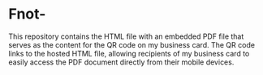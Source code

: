 # Fnot-
This repository contains the HTML file with an embedded PDF file that serves as the content for the QR code on my business card. The QR code links to the hosted HTML file, allowing recipients of my business card to easily access the PDF document directly from their mobile devices.

